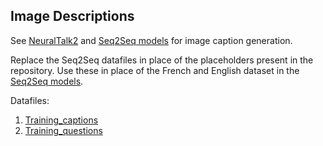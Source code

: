 ## Image Descriptions

See [NeuralTalk2](https://github.com/karpathy/neuraltalk2) and [Seq2Seq models](https://www.tensorflow.org/tutorials/seq2seq) for image caption generation. 

Replace the Seq2Seq datafiles in place of the placeholders present in the repository. Use these in place of the French and English dataset in the [Seq2Seq models](https://www.tensorflow.org/tutorials/seq2seq).

Datafiles:
 
1. [Training_captions](https://cmu.box.com/s/0g4qwrhq56uppjptqktld62paihabpzg)
2. [Training_questions](https://cmu.box.com/s/uc60x9andchvhhs1vi1qg2t9igytb5bm)